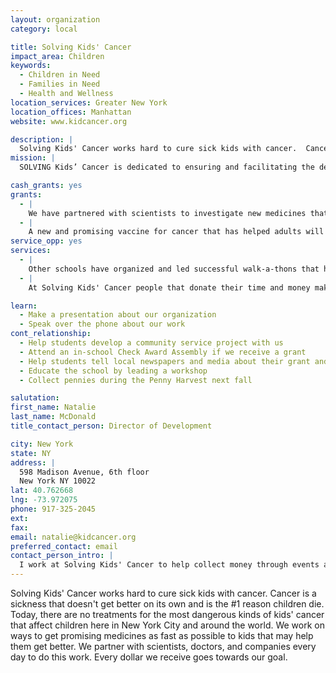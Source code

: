 ```yaml
---
layout: organization
category: local

title: Solving Kids' Cancer
impact_area: Children
keywords: 
  - Children in Need
  - Families in Need
  - Health and Wellness
location_services: Greater New York
location_offices: Manhattan
website: www.kidcancer.org

description: |
  Solving Kids' Cancer works hard to cure sick kids with cancer.  Cancer is a sickness that doesn't get better on its own and is the #1 reason children die.   Today, there are no treatments for the most dangerous kinds of kids' cancer that affect children here in New York City and around the world.  We work on ways to get promising medicines as fast as possible to kids that may help them get better.  We partner with scientists, doctors, and companies every day to do this work.  Every dollar we receive goes towards our goal.
mission: |
  SOLVING Kids’ Cancer is dedicated to ensuring and facilitating the development of therapies to improve children’s cancer survivorship through an aggressively funded and innovative research model.

cash_grants: yes
grants: 
  - |
    We have partnered with scientists to investigate new medicines that have not yet been tested in kids with cancer.  A large project with SICK KIDS Hospital of Canada is ongoing.
  - |
    A new and promising vaccine for cancer that has helped adults will be tested in children with cancer.
service_opp: yes
services: 
  - |
    Other schools have organized and led successful walk-a-thons that have raised much needed money to help us with the goals of SKC.  Your school can do the same with our help.
  - |
    At Solving Kids' Cancer people that donate their time and money make a big difference.  We could use your help to say thank you. Submit art and thank you's in your own words for us to use.

learn: 
  - Make a presentation about our organization
  - Speak over the phone about our work
cont_relationship: 
  - Help students develop a community service project with us
  - Attend an in-school Check Award Assembly if we receive a grant
  - Help students tell local newspapers and media about their grant and/or project with us
  - Educate the school by leading a workshop
  - Collect pennies during the Penny Harvest next fall

salutation: 
first_name: Natalie
last_name: McDonald
title_contact_person: Director of Development

city: New York
state: NY
address: |
  598 Madison Avenue, 6th floor  
  New York NY 10022
lat: 40.762668
lng: -73.972075
phone: 917-325-2045
ext: 
fax: 
email: natalie@kidcancer.org
preferred_contact: email
contact_person_intro: |
  I work at Solving Kids' Cancer to help collect money through events and other activities to find a cure for kids with cancer.  I meet with all different types of people including children.  This is my first time working with Penny Harvest schools.
---
```

Solving Kids' Cancer works hard to cure sick kids with cancer.  Cancer is a sickness that doesn't get better on its own and is the #1 reason children die.   Today, there are no treatments for the most dangerous kinds of kids' cancer that affect children here in New York City and around the world.  We work on ways to get promising medicines as fast as possible to kids that may help them get better.  We partner with scientists, doctors, and companies every day to do this work.  Every dollar we receive goes towards our goal.